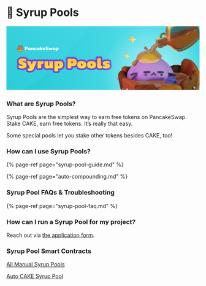 # 🍯 Syrup Pools

![Ahh, delicious](../../.gitbook/assets/masthead%20%281%29.png)

### **What are Syrup Pools?**

Syrup Pools are the simplest way to earn free tokens on PancakeSwap.  
Stake CAKE, earn free tokens. It’s really that easy.

Some special pools let you stake other tokens besides CAKE, too!

### **How can I use Syrup Pools?**

{% page-ref page="syrup-pool-guide.md" %}

{% page-ref page="auto-compounding.md" %}

### Syrup Pool FAQs & Troubleshooting

{% page-ref page="syrup-pool-faq.md" %}

### **How can I run a Syrup Pool for my project?**

Reach out via [the application form](https://docs.pancakeswap.finance/contact-us/business-partnerships).

### Syrup Pool Smart Contracts <a id="docs-internal-guid-c4c16237-7fff-3c33-3a56-18ccd8853f86"></a>

[All Manual Syrup Pools](../../code/smart-contracts/main-staking-masterchef-contract.md)

[Auto CAKE Syrup Pool](../../code/smart-contracts/cakevault.md)

###  <a id="docs-internal-guid-c4c16237-7fff-3c33-3a56-18ccd8853f86"></a>





